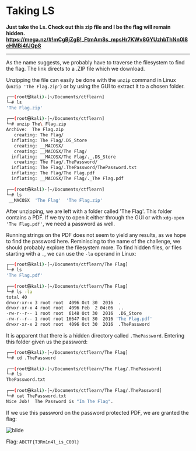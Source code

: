 # Taking LS

**Just take the Ls. Check out this zip file and I be the flag will remain hidden. https://mega.nz/#!mCgBjZgB!_FtmAm8s_mpsHr7KWv8GYUzhbThNn0I8cHMBi4fJQp8**

---

As the name suggests, we probably have to traverse the filesystem to find the flag. The link directs to a .ZIP file which we download.

Unzipping the file can easily be done with the `unzip` command in Linux (`unzip 'The Flag.zip'`) or by using the GUI to extract it to a chosen folder.

```bash
┌──(root㉿kali)-[~/Documents/ctflearn]
└─# ls
'The Flag.zip'
                                                                                                                              
┌──(root㉿kali)-[~/Documents/ctflearn]
└─# unzip The\ Flag.zip 
Archive:  The Flag.zip
   creating: The Flag/
  inflating: The Flag/.DS_Store      
   creating: __MACOSX/
   creating: __MACOSX/The Flag/
  inflating: __MACOSX/The Flag/._.DS_Store  
   creating: The Flag/.ThePassword/
  inflating: The Flag/.ThePassword/ThePassword.txt  
  inflating: The Flag/The Flag.pdf   
  inflating: __MACOSX/The Flag/._The Flag.pdf  
                                                                                                                              
┌──(root㉿kali)-[~/Documents/ctflearn]
└─# ls
 __MACOSX  'The Flag'  'The Flag.zip'
```

After unzipping, we are left with a folder called 'The Flag'. This folder contains a PDF. If we try to open it either through the GUI or with `xdg-open 'The Flag.pdf'`, we need a password as well.

Running strings on the PDF does not seem to yield any results, as we hope to find the password here. Reminiscing to the name of the challenge, we should probably explore the filesystem more. To find hidden files, or files starting with a `.`, we can use the `-la` operand in Linux:

```bash
┌──(root㉿kali)-[~/Documents/ctflearn/The Flag]
└─# ls   
'The Flag.pdf'
                                                                                                                              
┌──(root㉿kali)-[~/Documents/ctflearn/The Flag]
└─# ls -la
total 40
drwxr-xr-x 3 root root  4096 Oct 30  2016  .
drwxr-xr-x 4 root root  4096 Feb  2 04:06  ..
-rw-r--r-- 1 root root  6148 Oct 30  2016  .DS_Store
-rw-r--r-- 1 root root 16647 Oct 30  2016 'The Flag.pdf'
drwxr-xr-x 2 root root  4096 Oct 30  2016  .ThePassword
```
It is apparent that there is a hidden directory called `.ThePassword`. Entering this folder given us the password:

```bash
┌──(root㉿kali)-[~/Documents/ctflearn/The Flag]
└─# cd .ThePassword
                                                                                                                              
┌──(root㉿kali)-[~/Documents/ctflearn/The Flag/.ThePassword]
└─# ls    
ThePassword.txt
                                                                                                                              
┌──(root㉿kali)-[~/Documents/ctflearn/The Flag/.ThePassword]
└─# cat ThePassword.txt 
Nice Job!  The Password is "Im The Flag".
```

If we use this password on the password protected PDF, we are granted the flag:

![bilde](https://user-images.githubusercontent.com/70077872/216281338-f8b326f1-5e57-4d6e-96bd-b8c0b7b13a39.png)

Flag: `ABCTF{T3Rm1n4l_is_C00l}`

